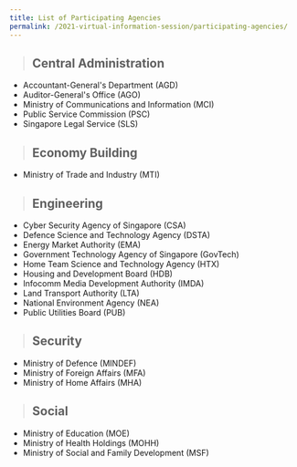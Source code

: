 ```yaml
---
title: List of Participating Agencies
permalink: /2021-virtual-information-session/participating-agencies/
---
```


> ## Central Administration

* Accountant-General's Department (AGD)
* Auditor-General's Office (AGO)
* Ministry of Communications and Information (MCI) 
* Public Service Commission (PSC)
* Singapore Legal Service (SLS)


> ## Economy Building

* Ministry of Trade and Industry (MTI)


> ## Engineering

* Cyber Security Agency of Singapore (CSA)
* Defence Science and Technology Agency (DSTA)
* Energy Market Authority (EMA)
* Government Technology Agency of Singapore (GovTech)
* Home Team Science and Technology Agency (HTX)
* Housing and Development Board (HDB)
* Infocomm Media Development Authority (IMDA)
* Land Transport Authority (LTA)
* National Environment Agency (NEA)
* Public Utilities Board (PUB)


> ## Security

* Ministry of Defence (MINDEF)
* Ministry of Foreign Affairs (MFA)
* Ministry of Home Affairs (MHA)


> ## Social

* Ministry of Education (MOE)
* Ministry of Health Holdings (MOHH)
* Ministry of Social and Family Development (MSF)

